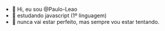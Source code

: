 - 👋 Hi, eu sou @Paulo-Leao
- 👀 estudando javascript (1º linguagem)
- 💞️ nunca vai estar perfeito, mas sempre vou estar tentando.

<!---
Paulo-Leao/Paulo-Leao is a ✨ special ✨ repository because its `README.md` (this file) appears on your GitHub profile.
You can click the Preview link to take a look at your changes.
--->
